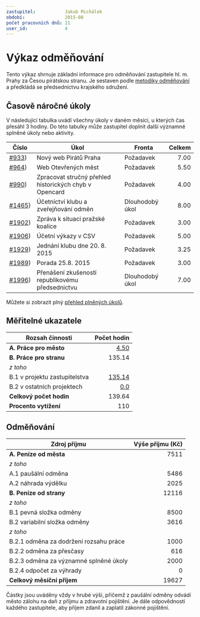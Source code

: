 ```yaml
---
zastupitel:           Jakub Michálek
období:               2015-08
počet pracovních dnů: 21
user_id:              4
---
```


Výkaz odměňování
================

Tento výkaz shrnuje základní informace pro odměňování zastupitele hl. m. Prahy
za Česou pirátskou stranu. Je sestaven podle [metodiky odměňování][metodika]
a předkládá se předsednictvu krajského sdružení.

Časově náročné úkoly
----------------------

V následující tabulka uvádí všechny úkoly v daném měsíci, u kterých čas přesáhl
3 hodiny. Do této tabulky může zastupitel doplnit další významné splněné úkoly
nebo aktivity.

Číslo                                            |   Úkol                                                    |  ﻿Fronta           |  Celkem
-------------------------------------------------|-----------------------------------------------------------|--------------------|-------:
[#933](https://redmine.pirati.cz/issues/933))    |   Nový web Pirátů Praha                                   |  Požadavek         |  7.00  
[#964](https://redmine.pirati.cz/issues/964))    |   Web Otevřených měst                                     |  Požadavek         |  5.50  
[#990](https://redmine.pirati.cz/issues/990))    |   Zpracovat stručný přehled historických chyb v Opencard  |  Požadavek         |  4.00  
[#1465](https://redmine.pirati.cz/issues/1465))  |   Účetnictví klubu a zveřejňování odměn                   |  Dlouhodobý úkol   |  8.00  
[#1902](https://redmine.pirati.cz/issues/1902))  |   Zpráva k situaci pražské koalice                        |  Požadavek         |  3.00  
[#1906](https://redmine.pirati.cz/issues/1906))  |   Účetní výkazy v CSV                                     |  Požadavek         |  5.00  
[#1929](https://redmine.pirati.cz/issues/1929))  |   Jednání klubu dne 20. 8. 2015                           |  Požadavek         |  3.25  
[#1989](https://redmine.pirati.cz/issues/1989))  |   Porada 25.8. 2015                                       |  Požadavek         |  3.00  
[#1996](https://redmine.pirati.cz/issues/1996))  |   Přenášení zkušeností republikovému předsednictvu        |  Dlouhodobý úkol   |  7.00  

Můžete si zobrazit plný [přehled plněných úkolů][tasklist].

Měřitelné ukazatele
-------------------

Rozsah činnosti                        | Počet hodin
--------------                         | ----------:
**A. Práce pro město**                 | [4.50][linktocityhours]
**B. Práce pro stranu**                | 135.14
*z toho*                               ||
B.1 v projektu zastupitelstva          | [135.14][linktohomehours]
B.2 v ostatních projektech             | [0.0][linktootherhours]
**Celkový počet hodin**                | 139.64
**Procento vytížení**                  | 110

Odměňování
----------

Zdroj příjmu                           | Výše příjmu (Kč)
-----------------                      | --------------:
**A. Peníze od města**                 | 7511
*z toho*                               ||
A.1 paušální odměna                    | 5486
A.2 náhrada výdělku                    | 2025
**B. Peníze od strany**                | 12116
*z toho*                               ||
B.1 pevná složka odměny                | 8500
B.2 variabilní složka odměny           | 3616
*z toho*                               ||
B.2.1 odměna za dodržení rozsahu práce | 1000
B.2.2 odměna za přesčasy               | 616
B.2.3 odměna za významné splněné úkoly | 2000
B.2.4 odpočet za výhrady               | 0
**Celkový měsíční příjem**             | 19627

Částky jsou uváděny vždy v hrubé výši, přičemž z paušální odměny odvádí město zálohu na daň z příjmu a zdravotní pojištění. Je dále odpovědností každého zastupitele, aby příjem zdanil a zaplatil zákonné pojištění.

[metodika]: https://redmine.pirati.cz/projects/praha/wiki/Odm%C4%9B%C5%88ov%C3%A1n%C3%AD_zastupitel%C5%AF
[tasklist]: https://redmine.pirati.cz/projects/praha/time_entries/report?f[]=spent_on&f[]=user_id&op[user_id]==&f[]=cf_16&op[cf_16]=!*&f[]=&columns=month&criteria[]=issue&op[spent_on]=><&op[user_id]==&utf8=✓&v[spent_on][]=2015-08-01&v[spent_on][]=2015-08-31&v[user_id][]=4
[linktocityhours]: https://redmine.pirati.cz/projects/praha/time_entries?f[]=spent_on&f[]=user_id&f[]=cf_16&f[]=&op[cf_16]=*&op[spent_on]=><&op[user_id]==&utf8=✓&v[spent_on][]=2015-08-01&v[spent_on][]=2015-08-31&v[user_id][]=4
[linktohomehours]: https://redmine.pirati.cz/projects/praha/time_entries?f[]=spent_on&f[]=user_id&f[]=cf_16&f[]=&op[cf_16]=!*&op[spent_on]=><&op[user_id]==&utf8=✓&v[spent_on][]=2015-08-01&v[spent_on][]=2015-08-31&v[user_id][]=4
[linktootherhours]: https://redmine.pirati.cz/time_entries/report?f[]=spent_on&f[]=cf_16&op[cf_16]=%3D&v[cf_16][]=strana&f[]=project_id&op[project_id]=!&v[project_id][]=15&f[]=&columns=month&criteria[]=user&op[spent_on]=><&op[user_id]==&utf8=✓&v[spent_on][]=2015-08-01&v[spent_on][]=2015-08-31&v[user_id][]=4
